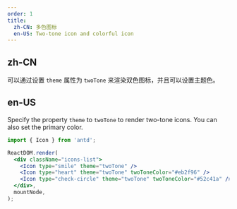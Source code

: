 ```yaml
---
order: 1
title:
  zh-CN: 多色图标
  en-US: Two-tone icon and colorful icon
---
```


## zh-CN

可以通过设置 `theme` 属性为 `twoTone` 来渲染双色图标，并且可以设置主题色。

## en-US

Specify the property `theme` to `twoTone` to render two-tone icons. You can also set the primary color.

```jsx
import { Icon } from 'antd';

ReactDOM.render(
  <div className="icons-list">
    <Icon type="smile" theme="twoTone" />
    <Icon type="heart" theme="twoTone" twoToneColor="#eb2f96" />
    <Icon type="check-circle" theme="twoTone" twoToneColor="#52c41a" />
  </div>,
  mountNode,
);
```
